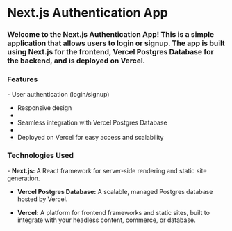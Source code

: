 <h1>Next.js Authentication App</h1>
<h3>Welcome to the Next.js Authentication App! This is a simple application that allows users to login or signup. The app is built using Next.js for the frontend, Vercel Postgres Database for the backend, and is deployed on Vercel.</h3>


<h3>Features</h3>
- User authentication (login/signup)

- Responsive design
- 
- Seamless integration with Vercel Postgres Database
- 
- Deployed on Vercel for easy access and scalability

<h3>Technologies Used</h3>
- <b>Next.js:</b> A React framework for server-side rendering and static site generation.

- <b>Vercel Postgres Database:</b> A scalable, managed Postgres database hosted by Vercel.

- <b>Vercel:</b> A platform for frontend frameworks and static sites, built to integrate with your headless content, commerce, or database.
